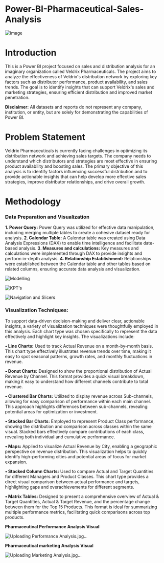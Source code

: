 # Power-BI-Pharmaceutical-Sales-Analysis

![image](https://github.com/user-attachments/assets/177b9b94-9af7-4630-b3c7-aec1b00ca5b8)

# Introduction

This is a Power BI project focused on sales and distribution analysis for an imaginary organization called Veldrix Pharmaceuticals. The project aims to analyze the effectiveness of Veldrix's distribution network by exploring key factors such as distributor performance, product availability, and sales trends. The goal is to identify insights that can support Veldrix's sales and marketing strategies, ensuring efficient distribution and improved market penetration.

**__Disclaimer__:** All datasets and reports do not represent any company, institution, or entity, but are solely for demonstrating the capabilities of Power BI.


# Problem Statement

Veldrix Pharmaceuticals is currently facing challenges in optimizing its distribution network and achieving sales targets. The company needs to understand which distributors and strategies are most effective in ensuring product availability and boosting sales. The primary objective of this analysis is to identify factors influencing successful distribution and to provide actionable insights that can help develop more effective sales strategies, improve distributor relationships, and drive overall growth.

# Methodology

### Data Preparation and Visualization

**1.	Power Query:** Power Query was utilized for effective data manipulation, including merging multiple tables to create a cohesive dataset ready for analysis.
**2.	Calendar Table:** A Calendar table was created using Data Analysis Expressions (DAX) to enable time intelligence and facilitate date-based analysis.
**3.	Measures and calculations:** Key measures and calculations were implemented through DAX to provide insights and perform in-depth analysis.
**4.	Relationship Establishment:** Relationships were established between the Calendar table and other tables based on related columns, ensuring accurate data analysis and visualization.

   
   
   ![Modelling](https://github.com/user-attachments/assets/e9f9af33-7a50-4372-86e4-7ddfca89f5ee)


   ![KPT's](https://github.com/user-attachments/assets/8d73bdd6-2853-4c03-a226-be55453c5bcd)

   ![Navigation and Slicers](https://github.com/user-attachments/assets/97b5cdbe-8696-4ffc-8c77-210e7d309295)


   ### Visualization Techniques:

To support data-driven decision-making and deliver clear, actionable insights, a variety of visualization techniques were thoughtfully employed in this analysis. Each chart type was chosen specifically to represent the data effectively and highlight key insights. The visualizations include:

**•	Line Charts:** Used to track Actual Revenue on a month-by-month basis. This chart type effectively illustrates revenue trends over time, making it easy to spot seasonal patterns, growth rates, and monthly fluctuations in revenue.

**•	Donut Charts:** Designed to show the proportional distribution of Actual Revenue by Channel. This format provides a quick visual breakdown, making it easy to understand how different channels contribute to total revenue.

**•	Clustered Bar Charts:** Utilized to display revenue across Sub-channels, allowing for easy comparison of performance within each main channel. This approach highlights differences between sub-channels, revealing potential areas for optimization or investment.

**•	Stacked Bar Charts:** Employed to represent Product Class performance, showing the distribution and comparison across classes within the same visual. Stacked bars effectively compare contributions of each class, revealing both individual and cumulative performance.

**•	Maps:** Applied to visualize Actual Revenue by City, enabling a geographic perspective on revenue distribution. This visualization helps to quickly identify high-performing cities and potential areas of focus for market expansion.

**•	Stacked Column Charts:** Used to compare Actual and Target Quantities for different Managers and Product Classes. This chart type provides a direct visual comparison between actual performance and targets, highlighting gaps and overachievements for different segments.

**•	Matrix Tables:** Designed to present a comprehensive overview of Actual & Target Quantities, Actual & Target Revenue, and the percentage change between them for the Top 15 Products. This format is ideal for summarizing multiple performance metrics, facilitating quick comparisons across top products.

**Pharmaceutical Performance Analysis Visual**

![Uploading Performance Analysis.jpg…]()


**Pharmaceutical marketing Analysis Visual**


![Uploading Marketing Analysis.jpg…]()






